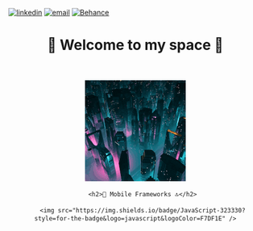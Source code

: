 
[![linkedin](https://img.shields.io/badge/LinkedIn-0077B5?style=for-the-badge&logo=linkedin&logoColor=white)](https://www.linkedin.com/in/michael-barreca/)
[![email](https://img.shields.io/badge/Gmail-D14836?style=for-the-badge&logo=gmail&logoColor=white)](mailto:Michael-73@live.fr)
[![Behance](https://img.shields.io/badge/Behance-1769ff?style=for-the-badge&logo=behance&logoColor=white)](https://www.behance.net/michaelbarreca)



<div align="center">
        <h1>🚀 Welcome to my space 🚀</h1>
        </div><br><br>
<div 


<div align="center">
        <img id="i1" src="img/giphy.gif">
</div>


<div align="center">
       
        <h2>📲 Mobile Frameworks 🔝</h2>

        <img src="https://img.shields.io/badge/JavaScript-323330?style=for-the-badge&logo=javascript&logoColor=F7DF1E" />
    
</div>






